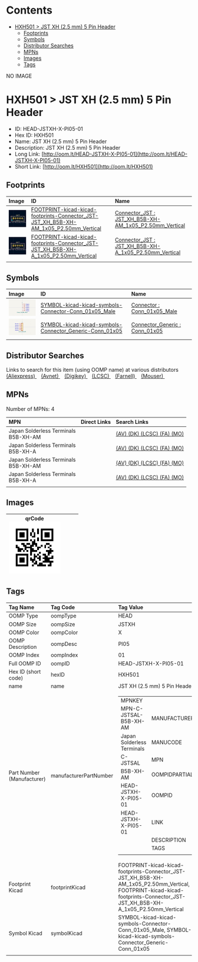 



Contents
========

* [HXH501 > JST XH (2.5 mm) 5 Pin Header](#hxh501--jst-xh-25-mm-5-pin-header)
	* [Footprints](#footprints)
	* [Symbols](#symbols)
	* [Distributor Searches](#distributor-searches)
	* [MPNs](#mpns)
	* [Images](#images)
	* [Tags](#tags)
  
NO IMAGE  
# HXH501 > JST XH (2.5 mm) 5 Pin Header

- ID: HEAD-JSTXH-X-PI05-01
- Hex ID: HXH501
- Name: JST XH (2.5 mm) 5 Pin Header
- Description: JST XH (2.5 mm) 5 Pin Header
- Long Link: [http://oom.lt/HEAD-JSTXH-X-PI05-01](http://oom.lt/HEAD-JSTXH-X-PI05-01)
- Short Link: [http://oom.lt/HXH501](http://oom.lt/HXH501)

## Footprints
  

|Image|ID|Name|
| :--- | :--- | :--- |
|[![](https://raw.githubusercontent.com/oomlout/oomlout_OOMP_eda_V2/main/FOOTPRINT/kicad/kicad-footprints/Connector_JST/JST_XH_B5B-XH-AM_1x05_P2.50mm_Vertical/image_140.png)](https://github.com/oomlout/oomlout_OOMP_eda_V2/tree/main/FOOTPRINT/kicad/kicad-footprints/Connector_JST/JST_XH_B5B-XH-AM_1x05_P2.50mm_Vertical/)|[FOOTPRINT-kicad-kicad-footprints-Connector_JST-JST_XH_B5B-XH-AM_1x05_P2.50mm_Vertical](https://github.com/oomlout/oomlout_OOMP_eda_V2/tree/main/FOOTPRINT/kicad/kicad-footprints/Connector_JST/JST_XH_B5B-XH-AM_1x05_P2.50mm_Vertical/)|[Connector_JST : JST_XH_B5B-XH-AM_1x05_P2.50mm_Vertical](https://github.com/oomlout/oomlout_OOMP_eda_V2/tree/main/FOOTPRINT/kicad/kicad-footprints/Connector_JST/JST_XH_B5B-XH-AM_1x05_P2.50mm_Vertical/)|
|[![](https://raw.githubusercontent.com/oomlout/oomlout_OOMP_eda_V2/main/FOOTPRINT/kicad/kicad-footprints/Connector_JST/JST_XH_B5B-XH-A_1x05_P2.50mm_Vertical/image_140.png)](https://github.com/oomlout/oomlout_OOMP_eda_V2/tree/main/FOOTPRINT/kicad/kicad-footprints/Connector_JST/JST_XH_B5B-XH-A_1x05_P2.50mm_Vertical/)|[FOOTPRINT-kicad-kicad-footprints-Connector_JST-JST_XH_B5B-XH-A_1x05_P2.50mm_Vertical](https://github.com/oomlout/oomlout_OOMP_eda_V2/tree/main/FOOTPRINT/kicad/kicad-footprints/Connector_JST/JST_XH_B5B-XH-A_1x05_P2.50mm_Vertical/)|[Connector_JST : JST_XH_B5B-XH-A_1x05_P2.50mm_Vertical](https://github.com/oomlout/oomlout_OOMP_eda_V2/tree/main/FOOTPRINT/kicad/kicad-footprints/Connector_JST/JST_XH_B5B-XH-A_1x05_P2.50mm_Vertical/)|
||||

## Symbols
  

|Image|ID|Name|
| :--- | :--- | :--- |
|[![](https://raw.githubusercontent.com/oomlout/oomlout_OOMP_eda_V2/main/SYMBOL/kicad/kicad-symbols/Connector/Conn_01x05_Male/image_140.png)](https://github.com/oomlout/oomlout_OOMP_eda_V2/tree/main/SYMBOL/kicad/kicad-symbols/Connector/Conn_01x05_Male/)|[SYMBOL-kicad-kicad-symbols-Connector-Conn_01x05_Male](https://github.com/oomlout/oomlout_OOMP_eda_V2/tree/main/SYMBOL/kicad/kicad-symbols/Connector/Conn_01x05_Male/)|[Connector : Conn_01x05_Male](https://github.com/oomlout/oomlout_OOMP_eda_V2/tree/main/SYMBOL/kicad/kicad-symbols/Connector/Conn_01x05_Male/)|
|[![](https://raw.githubusercontent.com/oomlout/oomlout_OOMP_eda_V2/main/SYMBOL/kicad/kicad-symbols/Connector_Generic/Conn_01x05/image_140.png)](https://github.com/oomlout/oomlout_OOMP_eda_V2/tree/main/SYMBOL/kicad/kicad-symbols/Connector_Generic/Conn_01x05/)|[SYMBOL-kicad-kicad-symbols-Connector_Generic-Conn_01x05](https://github.com/oomlout/oomlout_OOMP_eda_V2/tree/main/SYMBOL/kicad/kicad-symbols/Connector_Generic/Conn_01x05/)|[Connector_Generic : Conn_01x05](https://github.com/oomlout/oomlout_OOMP_eda_V2/tree/main/SYMBOL/kicad/kicad-symbols/Connector_Generic/Conn_01x05/)|
||||

## Distributor Searches
  
Links to search for this item (using OOMP name) at various distributors  
[(Aliexpress) ](https://www.aliexpress.com/wholesale?SearchText=1117JST+XH+2.5+mm+5+Pin+Header)&nbsp;&nbsp;&nbsp;[(Avnet) ](https://www.avnet.com/shop/us/search/JST+XH+2.5+mm+5+Pin+Header)&nbsp;&nbsp;&nbsp;[(Digikey) ](https://www.digikey.co.uk/en/products/result?s=JST+XH+2.5+mm+5+Pin+Header)&nbsp;&nbsp;&nbsp;[(LCSC) ](https://www.lcsc.com/search?q=JST+XH+2.5+mm+5+Pin+Header)&nbsp;&nbsp;&nbsp;[(Farnell) ](https://uk.farnell.com/search?st=JST+XH+2.5+mm+5+Pin+Header)&nbsp;&nbsp;&nbsp;[(Mouser) ](https://www.mouser.com/c/?q=JST+XH+2.5+mm+5+Pin+Header)&nbsp;&nbsp;&nbsp;
## MPNs
  
Number of MPNs: 4  

|MPN|Direct Links|Search Links|
| :--- | :--- | :--- |
|Japan Solderless Terminals<br>B5B-XH-AM||[(AV) ](https://www.avnet.com/shop/us/search/B5B-XH-AM)[(DK) ](https://www.digikey.co.uk/products/en?keywords=B5B-XH-AM)[(LCSC) ](https://www.lcsc.com/search?q=B5B-XH-AM)[(FA) ](https://uk.farnell.com/search?st=B5B-XH-AM)[(MO) ](https://www.mouser.com/c/?q=B5B-XH-AM)|
|Japan Solderless Terminals<br>B5B-XH-A||[(AV) ](https://www.avnet.com/shop/us/search/B5B-XH-A)[(DK) ](https://www.digikey.co.uk/products/en?keywords=B5B-XH-A)[(LCSC) ](https://www.lcsc.com/search?q=B5B-XH-A)[(FA) ](https://uk.farnell.com/search?st=B5B-XH-A)[(MO) ](https://www.mouser.com/c/?q=B5B-XH-A)|
|Japan Solderless Terminals<br>B5B-XH-AM||[(AV) ](https://www.avnet.com/shop/us/search/B5B-XH-AM)[(DK) ](https://www.digikey.co.uk/products/en?keywords=B5B-XH-AM)[(LCSC) ](https://www.lcsc.com/search?q=B5B-XH-AM)[(FA) ](https://uk.farnell.com/search?st=B5B-XH-AM)[(MO) ](https://www.mouser.com/c/?q=B5B-XH-AM)|
|Japan Solderless Terminals<br>B5B-XH-A||[(AV) ](https://www.avnet.com/shop/us/search/B5B-XH-A)[(DK) ](https://www.digikey.co.uk/products/en?keywords=B5B-XH-A)[(LCSC) ](https://www.lcsc.com/search?q=B5B-XH-A)[(FA) ](https://uk.farnell.com/search?st=B5B-XH-A)[(MO) ](https://www.mouser.com/c/?q=B5B-XH-A)|
||||

## Images
  

|qrCode<br>[![](https://raw.githubusercontent.com/oomlout/oomlout_OOMP_parts_V2/main/HEAD/JSTXH/X/PI05/01/qrCode_140.png)](https://github.com/oomlout/oomlout_OOMP_parts_V2/tree/main/HEAD/JSTXH/X/PI05/01/qrCode.png)||||
| :---: | :---: | :---: | :---: |

## Tags
  

|Tag Name|Tag Code|Tag Value|
| :--- | :--- | :--- |
|OOMP Type|oompType|HEAD|
|OOMP Size|oompSize|JSTXH|
|OOMP Color|oompColor|X|
|OOMP Description|oompDesc|PI05|
|OOMP Index|oompIndex|01|
|Full OOMP ID|oompID|HEAD-JSTXH-X-PI05-01|
|Hex ID (short code)|hexID|HXH501|
|name|name|JST XH (2.5 mm) 5 Pin Header|
|Part Number (Manufacturer)|manufacturerPartNumber|<table><tr><td>MPNKEY</td></tr><tr><td> MPN-C-JSTSAL-B5B-XH-AM</td><td> MANUFACTURER</td></tr><tr><td> Japan Solderless Terminals</td><td> MANUCODE</td></tr><tr><td> C-JSTSAL</td><td> MPN</td></tr><tr><td> B5B-XH-AM</td><td> OOMPIDPARTIAL</td></tr><tr><td> HEAD-JSTXH-X-PI05-01</td><td> OOMPID</td></tr><tr><td> HEAD-JSTXH-X-PI05-01</td><td> LINK</td></tr><tr><td> </td><td> DESCRIPTION</td></tr><tr><td> </td><td> TAGS</td></tr><tr><td> </td></tr></table></td><td> <table><tr><td>MPNKEY</td></tr><tr><td> MPN-C-JSTSAL-B5B-XH-A</td><td> MANUFACTURER</td></tr><tr><td> Japan Solderless Terminals</td><td> MANUCODE</td></tr><tr><td> C-JSTSAL</td><td> MPN</td></tr><tr><td> B5B-XH-A</td><td> OOMPIDPARTIAL</td></tr><tr><td> HEAD-JSTXH-X-PI05-01</td><td> OOMPID</td></tr><tr><td> HEAD-JSTXH-X-PI05-01</td><td> LINK</td></tr><tr><td> </td><td> DESCRIPTION</td></tr><tr><td> </td><td> TAGS</td></tr><tr><td> </td></tr></table></td><td> <table><tr><td>MPNKEY</td></tr><tr><td> MPN-C-JSTSAL-B5B-XH-AM</td><td> MANUFACTURER</td></tr><tr><td> Japan Solderless Terminals</td><td> MANUCODE</td></tr><tr><td> C-JSTSAL</td><td> MPN</td></tr><tr><td> B5B-XH-AM</td><td> OOMPIDPARTIAL</td></tr><tr><td> HEAD-JSTXH-X-PI05-01</td><td> OOMPID</td></tr><tr><td> HEAD-JSTXH-X-PI05-01</td><td> LINK</td></tr><tr><td> </td><td> DESCRIPTION</td></tr><tr><td> </td><td> TAGS</td></tr><tr><td> </td></tr></table></td><td> <table><tr><td>MPNKEY</td></tr><tr><td> MPN-C-JSTSAL-B5B-XH-A</td><td> MANUFACTURER</td></tr><tr><td> Japan Solderless Terminals</td><td> MANUCODE</td></tr><tr><td> C-JSTSAL</td><td> MPN</td></tr><tr><td> B5B-XH-A</td><td> OOMPIDPARTIAL</td></tr><tr><td> HEAD-JSTXH-X-PI05-01</td><td> OOMPID</td></tr><tr><td> HEAD-JSTXH-X-PI05-01</td><td> LINK</td></tr><tr><td> </td><td> DESCRIPTION</td></tr><tr><td> </td><td> TAGS</td></tr><tr><td> </td></tr></table>|
|Footprint Kicad|footprintKicad|FOOTPRINT-kicad-kicad-footprints-Connector_JST-JST_XH_B5B-XH-AM_1x05_P2.50mm_Vertical, FOOTPRINT-kicad-kicad-footprints-Connector_JST-JST_XH_B5B-XH-A_1x05_P2.50mm_Vertical|
|Symbol Kicad|symbolKicad|SYMBOL-kicad-kicad-symbols-Connector-Conn_01x05_Male, SYMBOL-kicad-kicad-symbols-Connector_Generic-Conn_01x05|
||||
